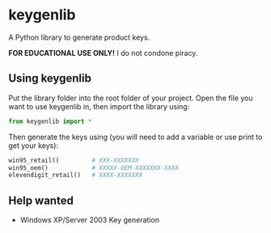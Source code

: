 # keygenlib
A Python library to generate product keys.

**FOR EDUCATIONAL USE ONLY!** I do not condone piracy.

## Using keygenlib
Put the library folder into the root folder of your project.
Open the file you want to use keygenlib in, then import the library using:
```python
from keygenlib import *
```

Then generate the keys using (you will need to add a variable or use print to get your keys):
```python
win95_retail()         # XXX-XXXXXXX
win95_oem()            # XXXXX-OEM-XXXXXXX-XXXX
elevendigit_retail()   # XXXX-XXXXXXX
```

## Help wanted
- Windows XP/Server 2003 Key generation
